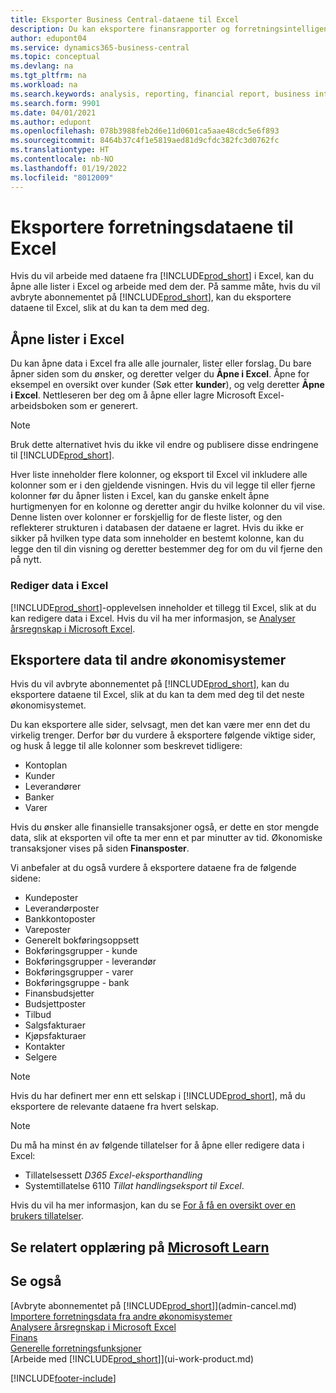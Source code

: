 ```yaml
---
title: Eksporter Business Central-dataene til Excel
description: Du kan eksportere finansrapporter og forretningsintelligensdata fra Business Central til Excel, eller du kan åpne Business Central-dataene i Excel.
author: edupont04
ms.service: dynamics365-business-central
ms.topic: conceptual
ms.devlang: na
ms.tgt_pltfrm: na
ms.workload: na
ms.search.keywords: analysis, reporting, financial report, business intelligence, BI, Excel
ms.search.form: 9901
ms.date: 04/01/2021
ms.author: edupont
ms.openlocfilehash: 078b3988feb2d6e11d0601ca5aae48cdc5e6f893
ms.sourcegitcommit: 8464b37c4f1e5819aed81d9cfdc382fc3d0762fc
ms.translationtype: HT
ms.contentlocale: nb-NO
ms.lasthandoff: 01/19/2022
ms.locfileid: "8012009"
---
```

# <a name="exporting-your-business-data-to-excel"></a>Eksportere forretningsdataene til Excel
Hvis du vil arbeide med dataene fra [!INCLUDE[prod_short](includes/prod_short.md)] i Excel, kan du åpne alle lister i Excel og arbeide med dem der. På samme måte, hvis du vil avbryte abonnementet på [!INCLUDE[prod_short](includes/prod_short.md)], kan du eksportere dataene til Excel, slik at du kan ta dem med deg.

## <a name="opening-lists-in-excel"></a>Åpne lister i Excel
Du kan åpne data i Excel fra alle alle journaler, lister eller forslag. Du bare åpner siden som du ønsker, og deretter velger du **Åpne i Excel**. Åpne for eksempel en oversikt over kunder (Søk etter **kunder**), og velg deretter **Åpne i Excel**. Nettleseren ber deg om å åpne eller lagre Microsoft Excel-arbeidsboken som er generert.  

> [!NOTE]
> Bruk dette alternativet hvis du ikke vil endre og publisere disse endringene til [!INCLUDE[prod_short](includes/prod_short.md)].  

Hver liste inneholder flere kolonner, og eksport til Excel vil inkludere alle kolonner som er i den gjeldende visningen. Hvis du vil legge til eller fjerne kolonner før du åpner listen i Excel, kan du ganske enkelt åpne hurtigmenyen for en kolonne og deretter angir du hvilke kolonner du vil vise. Denne listen over kolonner er forskjellig for de fleste lister, og den reflekterer strukturen i databasen der dataene er lagret. Hvis du ikke er sikker på hvilken type data som inneholder en bestemt kolonne, kan du legge den til din visning og deretter bestemmer deg for om du vil fjerne den på nytt.  

### <a name="edit-data-in-excel"></a>Rediger data i Excel
[!INCLUDE[prod_short](includes/prod_short.md)]-opplevelsen inneholder et tillegg til Excel, slik at du kan redigere data i Excel. Hvis du vil ha mer informasjon, se [Analyser årsregnskap i Microsoft Excel](finance-analyze-excel.md).  

## <a name="exporting-data-to-other-finance-systems"></a>Eksportere data til andre økonomisystemer
Hvis du vil avbryte abonnementet på [!INCLUDE[prod_short](includes/prod_short.md)], kan du eksportere dataene til Excel, slik at du kan ta dem med deg til det neste økonomisystemet.  

Du kan eksportere alle sider, selvsagt, men det kan være mer enn det du virkelig trenger. Derfor bør du vurdere å eksportere følgende viktige sider, og husk å legge til alle kolonner som beskrevet tidligere:  

* Kontoplan  
* Kunder  
* Leverandører  
* Banker  
* Varer  

Hvis du ønsker alle finansielle transaksjoner også, er dette en stor mengde data, slik at eksporten vil ofte ta mer enn et par minutter av tid. Økonomiske transaksjoner vises på siden **Finansposter**.  

Vi anbefaler at du også vurdere å eksportere dataene fra de følgende sidene:  

* Kundeposter  
* Leverandørposter  
* Bankkontoposter  
* Vareposter  
* Generelt bokføringsoppsett  
* Bokføringsgrupper - kunde  
* Bokføringsgrupper - leverandør  
* Bokføringsgrupper - varer  
* Bokføringsgruppe - bank  
* Finansbudsjetter  
* Budsjettposter  
* Tilbud  
* Salgsfakturaer  
* Kjøpsfakturaer  
* Kontakter  
* Selgere  

> [!NOTE]  
> Hvis du har definert mer enn ett selskap i [!INCLUDE[prod_short](includes/prod_short.md)], må du eksportere de relevante dataene fra hvert selskap.

> [!NOTE]
> Du må ha minst én av følgende tillatelser for å åpne eller redigere data i Excel:
>    - Tillatelsessett *D365 Excel-eksporthandling*  
>    - Systemtillatelse 6110 *Tillat handlingseksport til Excel*.  

Hvis du vil ha mer informasjon, kan du se [For å få en oversikt over en brukers tillatelser](ui-define-granular-permissions.md#to-get-an-overview-of-a-users-permissions).

## <a name="see-related-training-at-microsoft-learn"></a>Se relatert opplæring på [Microsoft Learn](/learn/modules/configure-powerbi-excel-dynamics-365-business-central/index)

## <a name="see-also"></a>Se også
[Avbryte abonnementet på [!INCLUDE[prod_short](includes/prod_short.md)]](admin-cancel.md)  
[Importere forretningsdata fra andre økonomisystemer](across-import-data-configuration-packages.md)  
[Analysere årsregnskap i Microsoft Excel](finance-analyze-excel.md)  
[Finans](finance.md)  
[Generelle forretningsfunksjoner](ui-across-business-areas.md)  
[Arbeide med [!INCLUDE[prod_short](includes/prod_short.md)]](ui-work-product.md)  


[!INCLUDE[footer-include](includes/footer-banner.md)]